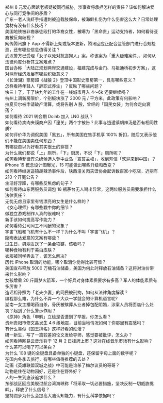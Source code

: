 郑州 8 元爱心面馆老板疑被同行威胁，涉事者将承担怎样的责任？该如何解决爱心与同行竞争间的矛盾？  
广东一老人洗虾手指遭刺被迫截肢保命，被海鲜扎伤为什么伤害这么大？日常处理食材有没有什么技巧？  
美国地铁被非裔暴徒殴打的华裔女性，被曝为「黑命贵」运动支持者，如何看待亚裔被反向歧视？  
网传腾讯旗下 App 不得新上架或版本更新，腾讯回应正配合监管部门进行合规检测，还有哪些信息值得关注？  
武汉警方已受理「女子以死对抗遛狗人」案，称该案为「重大疑难案件」，如何从法律角度分析其立案难点？  
国台办称「大陆正规划两岸交通建设，福建完成与金门、马祖通桥初步方案」，这对两岸经济发展有哪些积极意义？  
《长津湖》票房超《战狼 2》登顶中国影史票房第一，具有哪些意义？  
怎样看待年轻人「辞职式养生」？反映了哪些问题？  
快三十了，干了快九年的工作在一线城市月入 4～6k 还要继续吗？  
杭州上调新房限价，个别板块涨了 2000 元 / 平方米。此政策有何影响？  
拉夏贝尔被申请破产清算，或将告别 A 股，曾经的「国民女装」为何会走向衰落？  
如何看待 2021 转会期 Doinb 加入 LNG 战队？  
如何看待卖肉夹馍商户因「潼关」两个字被告？此事与逍遥镇胡辣汤是否有相同性质?  
如何评价华为调侃美国「黑五」，所有美国在售手机享 100% 折扣，随后又表示他们不能在美国卖任何东西？  
有哪些自以为好看其实很土的穿搭？  
为什么我们都说「上」厕所，「下」厨房，不说「下」厕所呢？  
如何看待菲律宾总统候选人登中业岛「宣誓主权」，收到短信「欢迎来到中国」？  
iPhone 15 概念设计图曝光，15 可能做出哪些升级和改变？  
如何看待继逍遥镇胡辣汤事件后，陕西潼关肉夹馍协会起诉数百家小吃店，近期有 210 个开庭公告？  
生活好浮躁，有哪些反焦虑的句子？  
如何看待山东两服务员调包 18 瓶茅台无人喝出异常，这两位服务员需要承担什么法律责任？  
无忧无虑且家里有钱漂亮的女生是什么样的？  
《女心理师》有哪些戳中你的细节？  
做独立游戏制作人真的很难吗？  
新手该如何提高写作能力？  
如何看待公司同工不同酬的现象？  
宇宙飞船和飞机有什么不一样？为什么不叫「宇宙飞机」？  
隐晦表达爱意的文案有哪些？  
过生日，男朋友送了一条金项链，该收吗？  
哪种食物有利于美白皮肤？  
衣服被同学弄丢了，该怎么解决?  
历代 iPhone 取消的功能，哪个取消你觉得比较可惜？  
美国宣布释放 5000 万桶石油储备，美国为何此时释放石油储备？这将对油价带来什么影响？  
女孩增重 20 斤圆梦火箭军，一个好兵对身体素质要求有多高？军人的体能素质有多厉害？  
造谣祖孙照为「老夫少妻」的网民被刑拘，如何从法律角度解读？  
编程那么难，为什么不弄一个大众一学就会的计算机语言呢?  
湖南一女主播喝药自杀，骨灰被殡葬从业者掉包配阴婚，涉案人员将面临什么处罚？起到了什么警示作用？  
《原神》角色「申鹤」立绘是否遭到了举报，你怎么看？  
贵州贵阳市修文县发生 4.6 级地震，目前当地情况如何？你那里有震感吗？  
有什么类似《国王排名》这样好看的动漫？  
研一新生，写了一篇较差的论文发给导师，感觉要被批评，怎么办？  
如何看待网易云音乐将于 12 月 2 日挂牌上市？这对在线音乐市场有什么影响？  
什么茶可以喝了可以美白？  
为什么 108 键的全键盘具备单独的小键盘，还保留字母上面的数字呢？  
在国内冬季去旅行，有哪些值得推荐的去处？  
动画《英雄联盟双城之战》中可能是谁杀了梅尔议员的哥哥？  
动物是住在动物园好，还是住在野外好？  
人的一生到底该追求什么？  
东部战区回应美舰过航台湾海峡称「将采取一切必要措施，坚决反制一切威胁挑衅」，释放了什么信号？  
坚持跑步为什么会提高大脑认知能力，有什么科学依据吗？  
